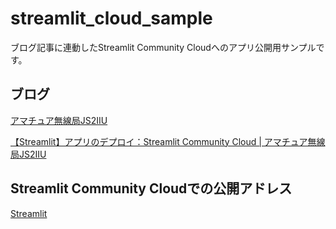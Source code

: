 # streamlit_cloud_sample

ブログ記事に連動したStreamlit Community Cloudへのアプリ公開用サンプルです。

## ブログ

[アマチュア無線局JS2IIU](https://js2iiu.com/)

[【Streamlit】アプリのデプロイ：Streamlit Community Cloud | アマチュア無線局JS2IIU](https://js2iiu.com/2025/05/15/streamlit-community-cloud/)

## Streamlit Community Cloudでの公開アドレス

[Streamlit](https://my-sample-app.streamlit.app/)
